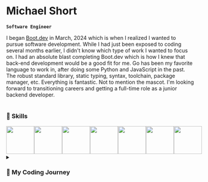 # Michael Short
**`Software Engineer`**

I began [Boot.dev](https://www.boot.dev/tracks/backend) in March, 2024 which is when I realized I wanted to pursue software development. While I had just been exposed to coding several months earlier, I didn't know which type of work I wanted to focus on. I had an absolute blast completing Boot.dev which is how I knew that back-end development would be a good fit for me. Go has been my favorite language to work in, after doing some Python and JavaScript in the past. The robust standard library, static typing, syntax, toolchain, package manager, etc. Everything is fantastic. Not to mention the mascot. I'm looking forward to transitioning careers and getting a full-time role as a junior backend developer.

#

### 🚀 Skills
<div style='display: flex'>
<img width='75px' src="https://cdn.jsdelivr.net/gh/devicons/devicon@latest/icons/go/go-original.svg" />
<img width='75px' src="https://cdn.jsdelivr.net/gh/devicons/devicon@latest/icons/python/python-original.svg" />
<img width='75px' src="https://cdn.jsdelivr.net/gh/devicons/devicon@latest/icons/javascript/javascript-original.svg" /> 
<img width='75px' src="https://cdn.jsdelivr.net/gh/devicons/devicon@latest/icons/git/git-original.svg" />
<img width='75px' src="https://cdn.jsdelivr.net/gh/devicons/devicon@latest/icons/docker/docker-original.svg" />
<img width='75px' src="https://cdn.jsdelivr.net/gh/devicons/devicon@latest/icons/postgresql/postgresql-original.svg" />
<img width='75px' src="https://cdn.jsdelivr.net/gh/devicons/devicon@latest/icons/sqlite/sqlite-original.svg" />
</div>

<details>
  <summary><h3>📖 My Coding Journey</h3></summary>
    <p>
      My first exposure to coding was with Codecademy and later Coursera. At the time, I didn't know anything about coding. My first ventures were in data analytics (SQL, R) and front-end development. I completed an obscene amount of certificates but in the end just felt like these weren't the best fit for me. At the very least, they introduced me to some basic coding concepts and I was always excited when I could write code. One day I was watching ThePrimeagen and saw he recommended Boot.dev.
    </p>
    <p>
      The majority of my learning has come from Boot.dev. I love how I was forced to actually write code the entire time and the gamification was icing on the cake. The path is split into two halves, computer science and backend-specific concepts. It started off easy with some Python but quickly became significantly harder. I realized that the resources I was using previously were very superficial.
    </p>
    <p>
      It took me around 8 months to complete it, however, I had to go back and review concepts many times. I even re-read and completed certain projects and courses multiple times. For me, I need repeated exposure before I can grasp certain concepts, especially ones that are particularly abstract. All in all, after completing the entire pathway, reviewing, and building projects, it's nearing one year. I am so thankful for Boot.dev, as it got tiresome trying out the endless resources available online (Coursera, Codecademy, Edx, Udemy to name a few). Having an all-in-one, structured, progressive resource kept me on track and motivated the entire time. I think there will always be more to learn and review, but the next big step for me is actually making that career pivot.
    </p>
</details>
